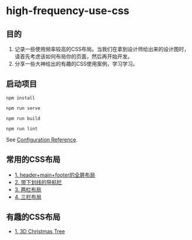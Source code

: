 # high-frequency-use-css
## 目的

1. 记录一些使用频率较高的CSS布局。当我们在拿到设计师给出来的设计图时，请首先考虑该如何布局你的页面，然后再开始开发。
2. 分享一些大神给出的有趣的CSS使用案例，学习学习。

## 启动项目
```
npm install

npm run serve

npm run build

npm run lint
```
See [Configuration Reference](https://cli.vuejs.org/config/).

## 常用的CSS布局
- [1. header+main+footer的全屏布局](#1-header+main+footer的全屏布局)
- [2. 带下划线的导航栏](#2-带下划线的导航栏)
- [3. 两栏布局](#3-两栏布局)
- [4. 三栏布局](#4-三栏布局)

## 有趣的CSS布局

- [1. 3D Christmas Tree]()

